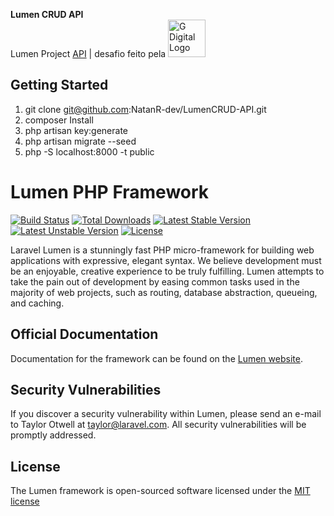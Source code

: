 <strong>Lumen CRUD API<br/></strong>
Lumen Project <a href="http://lumenvel-com.umbler.net/" target="_blank">API</a> | desafio feito pela </b><a href="https://gdigital.com.br/" target="_blank"><img src="https://gdigital.com.br/files/sites/6/2019/08/logo-g-.webp" alt="G Digital Logo" alt="G Digital" width="60" target="_blank"></a>

## Getting Started

1) git clone git@github.com:NatanR-dev/LumenCRUD-API.git 
2) composer Install
3) php artisan key:generate
4) php artisan migrate --seed
5) php -S localhost:8000 -t public





# Lumen PHP Framework

[![Build Status](https://travis-ci.org/laravel/lumen-framework.svg)](https://travis-ci.org/laravel/lumen-framework)
[![Total Downloads](https://poser.pugx.org/laravel/lumen-framework/d/total.svg)](https://packagist.org/packages/laravel/lumen-framework)
[![Latest Stable Version](https://poser.pugx.org/laravel/lumen-framework/v/stable.svg)](https://packagist.org/packages/laravel/lumen-framework)
[![Latest Unstable Version](https://poser.pugx.org/laravel/lumen-framework/v/unstable.svg)](https://packagist.org/packages/laravel/lumen-framework)
[![License](https://poser.pugx.org/laravel/lumen-framework/license.svg)](https://packagist.org/packages/laravel/lumen-framework)

Laravel Lumen is a stunningly fast PHP micro-framework for building web applications with expressive, elegant syntax. We believe development must be an enjoyable, creative experience to be truly fulfilling. Lumen attempts to take the pain out of development by easing common tasks used in the majority of web projects, such as routing, database abstraction, queueing, and caching.

## Official Documentation

Documentation for the framework can be found on the [Lumen website](http://lumen.laravel.com/docs).

## Security Vulnerabilities

If you discover a security vulnerability within Lumen, please send an e-mail to Taylor Otwell at taylor@laravel.com. All security vulnerabilities will be promptly addressed.

## License

The Lumen framework is open-sourced software licensed under the [MIT license](http://opensource.org/licenses/MIT)
